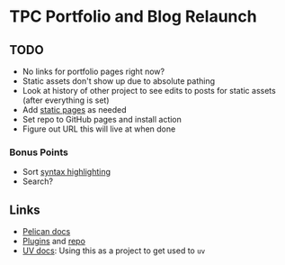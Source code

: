 # TPC Portfolio and Blog Relaunch

## TODO

- No links for portfolio pages right now?
- Static assets don't show up due to absolute pathing
- Look at history of other project to see edits to posts for static assets (after everything is set)
- Add [static pages](https://docs.getpelican.com/en/latest/content.html#pages) as needed
- Set repo to GitHub pages and install action
- Figure out URL this will live at when done

### Bonus Points

- Sort [syntax highlighting](https://docs.getpelican.com/en/latest/content.html#syntax-highlighting)
- Search?

## Links

- [Pelican docs](https://docs.getpelican.com/en/latest/)
- [Plugins](https://docs.getpelican.com/en/latest/plugins.html) and [repo](https://github.com/pelican-plugins)
- [UV docs](https://docs.astral.sh/uv/): Using this as a project to get used to `uv`